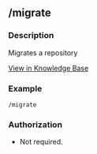 
## /migrate

### Description
Migrates a repository


[View in Knowledge Base](https://kb.packfiles.io/warp/commands/migration/migrate)



### Example

```
/migrate
```
### Authorization

- Not required.
